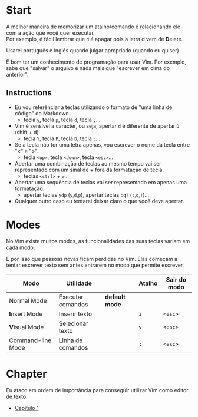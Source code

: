 # Start
A melhor maneira de memorizar um atalho/comando é relacionando ele com a ação que você quer executar.  
Por exemplo, é fácil lembrar que `d` é apagar pois a letra d vem de **D**elete.  

Usarei português e inglês quando julgar apropriado (quando eu quiser).  

É bom ter um conhecimento de programação para usar Vim. Por exemplo, sabe que "salvar" o arquivo é nada mais que "escrever em cima do anterior".  

## Instructions
* Eu vou referênciar a teclas utilizando o formato de "uma linha de código" do Markdown.  
  * tecla `y`, tecla `p`, tecla `d`, tecla `;`...  
* Vim é sensível a caracter, ou seja, apertar `d` é diferente de apertar `D` (shift + d)  
  * tecla `Y`, tecla `P`, tecla `D`, tecla `:`...  
* Se a tecla não for uma letra apenas, vou escrever o nome da tecla entre "<" e ">".  
  * tecla `<up>`, tecla `<down>`, tecla `<esc>`...  
* Apertar uma combinação de teclas ao mesmo tempo vai ser representado com um sinal de + fora da formatação de tecla.  
  * teclas `<ctrl>` + `w`...  
* Apertar uma sequência de teclas vai ser representado em apenas uma formatação.  
  * apertar teclas `ydp` (`y`,`d`,`p`), apertar teclas `:q!` (`:`,`q`,`!`)...  
* Qualquer outro caso eu tentarei deixar claro o que você deve apertar.  

# Modes
No Vim existe muitos modos, as funcionalidades das suas teclas variam em cada modo.  

É por isso que pessoas novas ficam perdidas no Vim. Elas começam a tentar escrever texto sem antes entrarem no modo que permite escrever.  

| Modo              | Utilidade         |                  | Atalho | Sair do modo |
| ----------------- | ----------------- | ---------------- | ------ | ------------ |
| Normal Mode       | Executar comandos | **default mode** |        |              |
| **I**nsert Mode   | Inserir texto     |                  | `i`    | `<esc>`      |
| **V**isual Mode   | Selecionar texto  |                  | `v`    | `<esc>`      |
| Command-line Mode | Linha de comandos |                  | `:`    | `<esc>`      |

# Chapter
Eu ataco em ordem de importância para conseguir utilizar Vim como editor de texto.  

* [Capítulo 1](chapter01.md)
